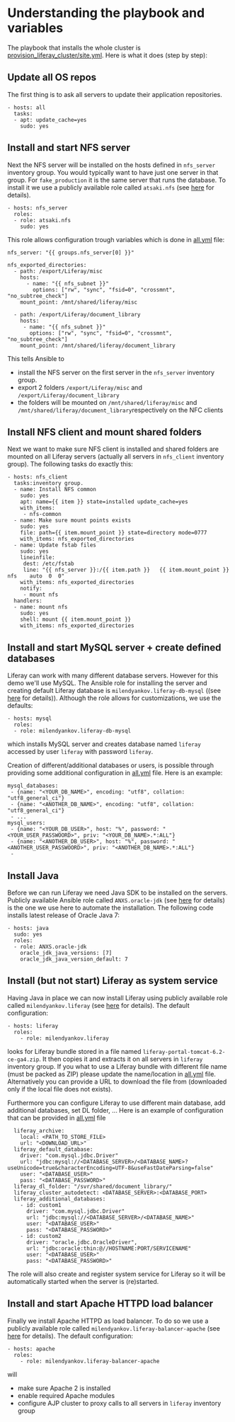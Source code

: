 Understanding the playbook and variables
==========

The playbook that installs the whole cluster is [provision_liferay_cluster/site.yml](provision_liferay_cluster/site.yml). Here is what it does (step by step):


Update all OS repos
---------

The first thing is to ask all servers to update their application repositories. 

	- hosts: all
	  tasks:
	  - apt: update_cache=yes
	    sudo: yes  


Install and start NFS server
---------

Next the NFS server will be installed on the hosts defined in `nfs_server` inventory group. You would typically want to have just one server in that group. For `fake_production` it is the same server that runs the database. To install it we use a publicly available role called `atsaki.nfs` (see [here](https://github.com/atsaki/ansible-nfs) for details). 

	- hosts: nfs_server
	  roles:
	  - role: atsaki.nfs
	    sudo: yes   

This role allows configuration trough variables which is done in [all.yml](provision_liferay_cluster/group_vars/all.yml) file:

	nfs_server: "{{ groups.nfs_server[0] }}"

	nfs_exported_directories:
	  - path: /export/Liferay/misc
	    hosts:
	      - name: "{{ nfs_subnet }}"
	        options: ["rw", "sync", "fsid=0", "crossmnt", "no_subtree_check"]
	    mount_point: /mnt/shared/liferay/misc

	  - path: /export/Liferay/document_library
	    hosts:
 	     - name: "{{ nfs_subnet }}"
 	       options: ["rw", "sync", "fsid=0", "crossmnt", "no_subtree_check"]
	    mount_point: /mnt/shared/liferay/document_library

This tells Ansible to 
  * install the NFS server on the first server in the `nfs_server` inventory group.
  * export 2 folders `/export/Liferay/misc` and `/export/Liferay/document_library`
  * the folders will be mounted on `/mnt/shared/liferay/misc` and `/mnt/shared/liferay/document_library`respectively on the NFC clients 


Install NFS client and mount shared folders
---------

Next we want to make sure NFS client is installed and shared folders are mounted on all Liferay servers (actually all servers in `nfs_client` inventory group). The following tasks do exactly this:

	- hosts: nfs_client
	  tasks:inventory group.
	  - name: Install NFS common
	    sudo: yes
	    apt: name={{ item }} state=installed update_cache=yes
	    with_items:
	     - nfs-common
	  - name: Make sure mount points exists
	    sudo: yes
	    file: path={{ item.mount_point }} state=directory mode=0777
	    with_items: nfs_exported_directories
	  - name: Update fstab files
	    sudo: yes
	    lineinfile: 
	     dest: /etc/fstab
	     line: "{{ nfs_server }}:/{{ item.path }}   {{ item.mount_point }}   nfs    auto  0  0"
	    with_items: nfs_exported_directories
	    notify: 
	     - mount nfs
	  handlers:
	  - name: mount nfs
	    sudo: yes
	    shell: mount {{ item.mount_point }}
	    with_items: nfs_exported_directories


Install and start MySQL server + create defined databases
---------

Liferay can work with many different database servers. However for this demo we'll use MySQL. The Ansible role for installing the server and creating default Liferay database is `milendyankov.liferay-db-mysql` ((see [here](https://github.com/milendyankov/ansible-liferay-db-mysql) for details)). Although the role allows for customizations, we use the defaults:

	- hosts: mysql
	  roles:
	  - role: milendyankov.liferay-db-mysql

which installs MySQL server and creates database named `liferay` accessed by user `liferay` with password `liferay`. 

Creation of different/additional databases or users, is possible through providing some additional configuration in [all.yml](provision_liferay_cluster/group_vars/all.yml) file. Here is an example:

    mysql_databases:
     - {name: "<YOUR_DB_NAME>", encoding: "utf8", collation: "utf8_general_ci"}
     - {name: "<ANOTHER_DB_NAME>", encoding: "utf8", collation: "utf8_general_ci"}
     - ...
    mysql_users:
     - {name: "<YOUR_DB_USER>", host: "%", password: "<YOUR_USER_PASSWOORD>", priv: "<YOUR_DB_NAME>.*:ALL"}
     - {name: "<ANOTHER_DB_USER>", host: "%", password: "<ANOTHER_USER_PASSWOORD>", priv: "<ANOTHER_DB_NAME>.*:ALL"}
     -



Install Java
---------

Before we can run Liferay we need Java SDK to be installed on the servers. Publicly available Ansible role called `ANXS.oracle-jdk` (see [here](https://github.com/ANXS/oracle-jdk) for details) is the one we use here to automate the installation. The following code installs latest release of Oracle Java 7:  

	- hosts: java
	  sudo: yes
	  roles:
	  - role: ANXS.oracle-jdk
	    oracle_jdk_java_versions: [7]
	    oracle_jdk_java_version_default: 7


Install (but not start) Liferay as system service
---------

Having Java in place we can now install Liferay using publicly available role called `milendyankov.liferay` (see [here](https://github.com/milendyankov/ansible-liferay) for details).
The default configuration:

	- hosts: liferay
	  roles:
	    - role: milendyankov.liferay

looks for Liferay bundle stored in a file named `liferay-portal-tomcat-6.2-ce-ga4.zip`. It then copies it and extracts it on all servers in `liferay` inventory group. If you what to use a Liferay bundle with different file name (must be packed as ZIP) please update the name/location in [all.yml](provision_liferay_cluster/group_vars/all.yml) file. Alternatively you can provide a URL to download the file from (downloaded only if the local file does not exists). 

Furthermore you can configure Liferay to use different main database, add additional databases, set DL folder, ...
Here is an example of configuration that can be provided in [all.yml](provision_liferay_cluster/group_vars/all.yml) file

      liferay_archive: 
        local: <PATH_TO_STORE_FILE>
        url: "<DOWNLOAD_URL>" 
      liferay_default_database: 
        driver: "com.mysql.jdbc.Driver"
        url: "jdbc:mysql://<DATABASE_SERVER>/<DATABASE_NAME>?useUnicode=true&characterEncoding=UTF-8&useFastDateParsing=false"
        user: "<DATABASE_USER>"
        pass: "<DATABASE_PASSWORD>"
      liferay_dl_folder: "/svr/shared/document_library/"
      liferay_cluster_autodetect: <DATABASE_SERVER>:<DATABASE_PORT>
      liferay_additional_databases:
        - id: custom1
          driver: "com.mysql.jdbc.Driver"
          url: "jdbc:mysql://<DATABASE_SERVER>/<DATABASE_NAME>"
          user: "<DATABASE_USER>"
          pass: "<DATABASE_PASSWORD>"
        - id: custom2
          driver: "oracle.jdbc.OracleDriver",
          url: "jdbc:oracle:thin:@//HOSTNAME:PORT/SERVICENAME"
          user: "<DATABASE_USER>"
          pass: "<DATABASE_PASSWORD>"

The role will also create and register system service for Liferay so it will be automatically started when the server  is (re)started.   


Install and start Apache HTTPD load balancer
---------    

Finally we install Apache HTTPD as load balancer. To do so we use a publicly available role called `milendyankov.liferay-balancer-apache` (see [here](https://github.com/milendyankov/ansible-liferay-balancer-apache) for details). The default configuration:


	- hosts: apache
	  roles:
	    - role: milendyankov.liferay-balancer-apache
    
will 
 
 * make sure Apache 2 is installed
 * enable required Apache modules
 * configure AJP cluster to proxy calls to all servers in `liferay` inventory group
 
 